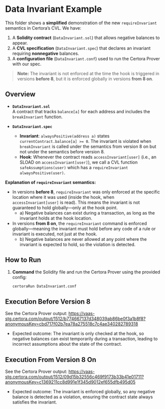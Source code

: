 # Data Invariant Example

This folder shows a **simplified** demonstration of the new `requireInvariant` semantics in Certora’s CVL. We have:

1. A **Solidity contract** (`DataInvariant.sol`) that allows negative balances to appear.
2. A **CVL specification** (`DataInvariant.spec`) that declares an invariant requiring **nonnegative** balances.
3. A **configuration file** (`DataInvariant.conf`) used to run the Certora Prover with our spec.

> **Note:** The invariant is not enforced at the time the hook is triggered in versions **before 8**, but it is enforced globally in versions **from 8 on**.

## Overview

- **`DataInvariant.sol`**  
  A contract that tracks `balance[a]` for each address and includes the `breakInvariant` function.

- **`DataInvariant.spec`**  
  - **Invariant**: `alwaysPositive(address a)` states `currentContract.balance[a] >= 0`.
    The invariant is violated when `breakInvariant` is called under the semantics from version 8 on but not under the semantics before version 8.
  - **Hook**: Whenever the contract reads `accessInvariant[user]` (i.e., an SLOAD on `accessInvariant[user]`), we call a CVL function `safeAssumptions(user)` which has a `requireInvariant alwaysPositive(user)`.

**Explanation of `requireInvariant` semantics:**  
- In versions **before 8**, `requireInvariant` was only enforced at the specific location where it was used (inside the hook, when `accessInvariant[user]` is read). This means the invariant is not guaranteed to hold globally—only at the hook point.
    - a) Negative balances can exist during a transaction, as long as the invariant holds at the hook location.
- In versions **from 8 on**, the `requireInvariant` command is enforced globally—meaning the invariant must hold before any code of a rule or invariant is executed, not just at the hook.
    - b) Negative balances are never allowed at any point where the invariant is expected to hold, so the violation is detected.

## How to Run

1. **Command** the Solidity file and run the Certora Prover using the provided config:
   ```bash
   certoraRun DataInvariant.conf
   ```

## Execution Before Version 8
See the Certora Prover output:
https://vaas-stg.certora.com/output/1512/b774667137d348039ab86be0f3a1b8f8?anonymousKey=cbd717f02b7ea78a275518c7c4ae340282789318
- Expected outcome: The invariant is only checked at the hook, so negative balances can exist temporarily during a transaction, leading to incorrect assumptions about the state of the contract.

## Execution From Version 8 On
See the Certora Prover output:
https://vaas-stg.certora.com/output/1512/09d15b32556c469f9173b33b41e01711?anonymousKey=c1369211cc8d991e1f345d9012ef655dfb495d05
- Expected outcome: The invariant is enforced globally, so any negative balance is detected as a violation, ensuring the contract state always satisfies the invariant.
